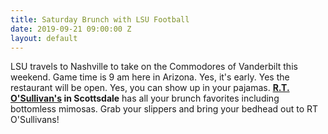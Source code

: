 ```yaml
---
title: Saturday Brunch with LSU Football
date: 2019-09-21 09:00:00 Z
layout: default
---
```


LSU travels to Nashville to take on the Commodores of Vanderbilt this weekend. Game time is 9 am here in Arizona. Yes, it's early. Yes the restaurant will be open. Yes, you can show up in your pajamas. **[R.T. O'Sullivan's][1] in Scottsdale** has all your brunch favorites including bottomless mimosas. Grab your slippers and bring your bedhead out to RT O'Sullivans!

[1]: https://scottsdale.rtosullivans.com/ "RTO Scottsdale website"